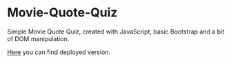 # Movie-Quote-Quiz

Simple Movie Quote Quiz, created with JavaScript, basic Bootstrap and a bit of DOM manipulation.

<a href="https://quizzical-knuth-d6d7df.netlify.com/">Here</a> you can find deployed version.
